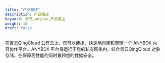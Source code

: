 ```yaml
---
title: "产品概述"
description: 产品概述
keyword: 青云,anybox,产品概述
weight: 10
draft: false
---
```


在青云QingCloud 公有云上，您可以便捷、快速地创建和管理一个 ANYBOX 内容协作平台。ANYBOX 平台将运行于您的私有网络内，结合青云QingCloud 对象存储，在保障高性能的同时兼顾您的数据安全。

